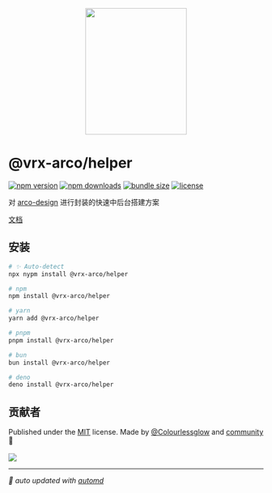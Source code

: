 <p align="center">
<img src="https://vrx-arco.github.io/arco-design-pro/favicon.svg" width="200" height="250">
</p>

# @vrx-arco/helper

<!-- automd:badges color="orange" license licenseBranch  bundlephobia packagephobia -->

[![npm version](https://img.shields.io/npm/v/@vrx-arco/helper?color=orange)](https://npmjs.com/package/@vrx-arco/helper)
[![npm downloads](https://img.shields.io/npm/dm/@vrx-arco/helper?color=orange)](https://npm.chart.dev/@vrx-arco/helper)
[![bundle size](https://img.shields.io/bundlephobia/minzip/@vrx-arco/helper?color=orange)](https://bundlephobia.com/package/@vrx-arco/helper)
[![license](https://img.shields.io/github/license/vrx-arco/arco-design-pro?color=orange)](https://github.com/vrx-arco/arco-design-pro/blob/true/LICENSE)

<!-- /automd -->

对 [arco-design](https://arco.design/) 进行封装的快速中后台搭建方案

[文档](https://vrx-arco.github.io/arco-design-pro/)

## 安装

<!-- automd:pm-install -->

```sh
# ✨ Auto-detect
npx nypm install @vrx-arco/helper

# npm
npm install @vrx-arco/helper

# yarn
yarn add @vrx-arco/helper

# pnpm
pnpm install @vrx-arco/helper

# bun
bun install @vrx-arco/helper

# deno
deno install @vrx-arco/helper
```

<!-- /automd -->

## 贡献者
<!-- automd:contributors author="Colourlessglow" license="MIT" -->

Published under the [MIT](https://github.com/vrx-arco/arco-design-pro/blob/main/LICENSE) license.
Made by [@Colourlessglow](https://github.com/Colourlessglow) and [community](https://github.com/vrx-arco/arco-design-pro/graphs/contributors) 💛
<br><br>
<a href="https://github.com/vrx-arco/arco-design-pro/graphs/contributors">
<img src="https://contrib.rocks/image?repo=vrx-arco/arco-design-pro" />
</a>

<!-- /automd -->

<!-- automd:with-automd -->

---

_🤖 auto updated with [automd](https://automd.unjs.io)_

<!-- /automd -->
